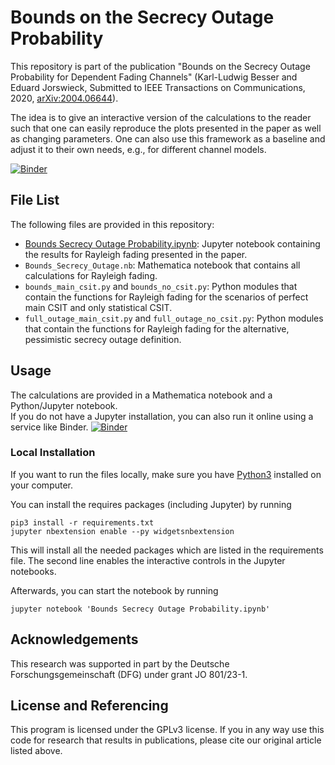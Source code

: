 # Bounds on the Secrecy Outage Probability

This repository is part of the publication "Bounds on the Secrecy Outage
Probability for Dependent Fading Channels" (Karl-Ludwig Besser and Eduard
Jorswieck, Submitted to IEEE Transactions on Communications, 2020,
[arXiv:2004.06644](https://arxiv.org/abs/2004.06644)).

The idea is to give an interactive version of the calculations to the reader
such that one can easily reproduce the plots presented in the paper as well as
changing parameters. One can also use this framework as a baseline and adjust
it to their own needs, e.g., for different channel models.

[![Binder](https://mybinder.org/badge_logo.svg)](https://mybinder.org/v2/gl/klb2%2Fbounds-secrecy-outage/master?filepath=Bounds%20Secrecy%20Outage%20Probability.ipynb)

## File List
The following files are provided in this repository:

* [Bounds Secrecy Outage Probability.ipynb](https://mybinder.org/v2/gl/klb2%2Fbounds-secrecy-outage/master?filepath=Bounds%20Secrecy%20Outage%20Probability.ipynb):
  Jupyter notebook containing the results for Rayleigh fading presented in the
  paper.
* `Bounds_Secrecy_Outage.nb`: Mathematica notebook that contains all
  calculations for Rayleigh fading.
* `bounds_main_csit.py` and `bounds_no_csit.py`: Python modules that contain
  the functions for Rayleigh fading for the scenarios of perfect main CSIT and
  only statistical CSIT.
* `full_outage_main_csit.py` and `full_outage_no_csit.py`: Python modules that
  contain the functions for Rayleigh fading for the alternative, pessimistic
  secrecy outage definition.


## Usage
The calculations are provided in a Mathematica notebook and a Python/Jupyter
notebook.  
If you do not have a Jupyter installation, you can also run it online using a
service like Binder.
[![Binder](https://mybinder.org/badge_logo.svg)](https://mybinder.org/v2/gl/klb2%2Fbounds-secrecy-outage/master?filepath=Bounds%20Secrecy%20Outage%20Probability.ipynb)

### Local Installation
If you want to run the files locally, make sure you have 
[Python3](https://www.python.org/downloads/) installed on your computer.

You can install the requires packages (including Jupyter) by running
```
pip3 install -r requirements.txt
jupyter nbextension enable --py widgetsnbextension
```
This will install all the needed packages which are listed in the requirements 
file. The second line enables the interactive controls in the Jupyter
notebooks.

Afterwards, you can start the notebook by running
```
jupyter notebook 'Bounds Secrecy Outage Probability.ipynb'
```


## Acknowledgements
This research was supported in part by the Deutsche Forschungsgemeinschaft
(DFG) under grant JO 801/23-1.


## License and Referencing
This program is licensed under the GPLv3 license. If you in any way use this
code for research that results in publications, please cite our original
article listed above.

